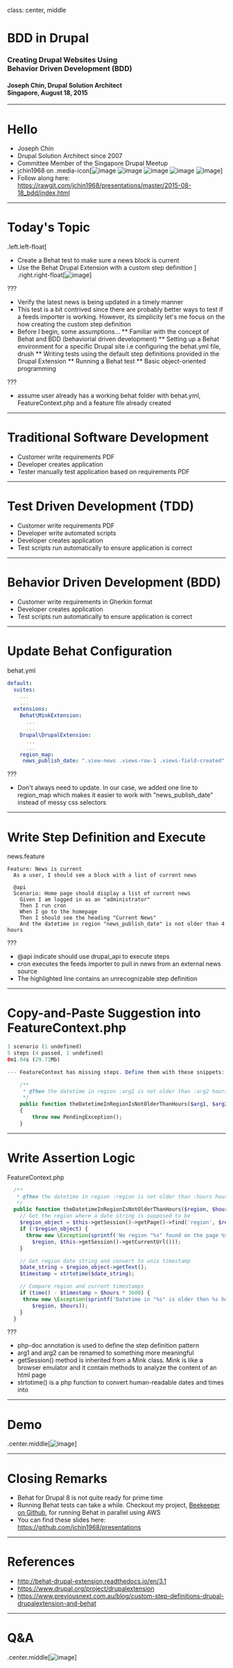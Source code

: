 class: center, middle
# BDD in Drupal
### Creating Drupal Websites Using<br>Behavior Driven Development (BDD) 
#### Joseph Chin, Drupal Solution Architect<br>Singapore, August 18, 2015


---
# Hello
* Joseph Chin
* Drupal Solution Architect since 2007
* Committee Member of the Singapore Drupal Meetup
* jchin1968 on .media-icon[![image](../common/images/google.png) ![image](../common/images/twitter.png) ![image](../common/images/linkedin.png) ![image](../common/images/facebook.png) ![image](../common/images/github.png)]
* Follow along here: https://rawgit.com/jchin1968/presentations/master/2015-08-18_bdd/index.html


---
# Today's Topic
.left.left-float[
* Create a Behat test to make sure a news block is current
* Use the Behat Drupal Extension with a custom step definition
]
.right.right-float[![image](news_block.png)]

???
* Verify the latest news is being updated in a timely manner
* This test is a bit contrived since there are probably better ways to test if a feeds importer is working. However, its simplicity let's me focus on the how creating the custom step definition
* Before I begin, some assumptions...
** Familiar with the concept of Behat and BDD (behaviorial driven development)
** Setting up a Behat environment for a specific Drupal site i.e configuring the behat.yml file, drush
** Writing tests using the default step definitions provided in the Drupal Extension
** Running a Behat test
** Basic object-oriented programming

???
* assume user already has a working behat folder with behat.yml, FeatureContext.php and a feature file already created

---
# Traditional Software Development
* Customer write requirements PDF
* Developer creates application
* Tester manually test application based on requirements PDF

---
# Test Driven Development (TDD)
* Customer write requirements PDF
* Developer write automated scripts
* Developer creates application
* Test scripts run automatically to ensure application is correct

---
# Behavior Driven Development (BDD)
* Customer write requirements in Gherkin format
* Developer creates application
* Test scripts run automatically to ensure application is correct
 


---
# Update Behat Configuration

behat.yml
```yaml
default:
  suites:
    ...
    ...
  extensions:
    Behat\MinkExtension:
      ...
      ...
    Drupal\DrupalExtension:
      ...
      ...
    region_map:
     news_publish_date: ".view-news .views-row-1 .views-field-created"
```

???
* Don't always need to update. In our case, we added one line to region_map which makes it easier to work with "news_publish_date" instead of messy css selectors


---
# Write Step Definition and Execute

news.feature
```Gherkin
Feature: News is current
  As a user, I should see a block with a list of current news

  @api
  Scenario: Home page should display a list of current news
    Given I am logged in as an "administrator"
    Then I run cron
    When I go to the homepage
    Then I should see the heading "Current News"
    And the datetime in region "news_publish_date" is not older than 4 hours
```

???
* @api indicate should use drupal_api to execute steps
* cron executes the feeds importer to pull in news from an external news source
* The highlighted line contains an unrecognizable step definition


---
# Copy-and-Paste Suggestion into FeatureContext.php

```Php
1 scenario (1 undefined)
5 steps (4 passed, 1 undefined)
0m1.04s (29.71Mb)

--- FeatureContext has missing steps. Define them with these snippets:

    /**
     * @Then the datetime in region :arg1 is not older than :arg2 hours
     */
    public function theDatetimeInRegionIsNotOlderThanHours($arg1, $arg2)
    {
        throw new PendingException();
    }

```

---
# Write Assertion Logic

FeatureContext.php
```php
  /**
   * @Then the datetime in region :region is not older than :hours hours
   */
  public function theDatetimeInRegionIsNotOlderThanHours($region, $hours) {
    // Get the region where a date string is supposed to be
    $region_object = $this->getSession()->getPage()->find('region', $region);
    if (!$region_object) {
      throw new \Exception(sprintf('No region "%s" found on the page %s.',
        $region, $this->getSession()->getCurrentUrl()));
    }

    // Get region date string and convert to unix timestamp
    $date_string = $region_object->getText();
    $timestamp = strtotime($date_string);

    // Compare region and current timestamps  
    if (time() - $timestamp > $hours * 3600) {
     throw new \Exception(sprintf('Datetime in "%s" is older then %s hours',
        $region, $hours));
    }
  }
```
???
* php-doc annotation is used to define the step definition pattern
* arg1 and arg2 can be renamed to something more meaningful
* getSession() method is inherited from a Mink class. Mink is like a browser emulator and it contain methods to analyze the content of an html page
* strtotime() is a php function to convert human-readable dates and times into    


---
# Demo

.center.middle[![image](../common/images/computer.jpg)]

---
# Closing Remarks
* Behat for Drupal 8 is not quite ready for prime time
* Running Behat tests can take a while. Checkout my project, [Beekeeper on Github](https://github.com/jchin1968/beekeeper), for running Behat in parallel using AWS
* You can find these slides here: https://github.com/jchin1968/presentations


---
# References
* http://behat-drupal-extension.readthedocs.io/en/3.1
* https://www.drupal.org/project/drupalextension
* https://www.previousnext.com.au/blog/custom-step-definitions-drupal-drupalextension-and-behat

---
# Q&amp;A

.center.middle[![image](../common/images/questionmarktie.jpg)]

